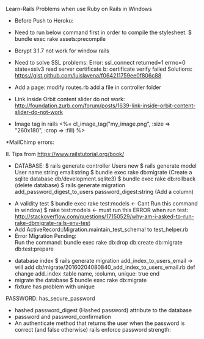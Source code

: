 Learn-Rails
Problems when use Ruby on Rails in Windows

* Before Push to Heroku:
- Need to run below command first in order to compile the stylesheet.
$ bundle exec rake assets:precompile

* Bcrypt 3.1.7 not work for window rails

* Need to solve SSL problems:
Error: ssl_connect returned=1 errno=0 state=sslv3 read server certificate b: certificate verify failed
Solutions:
https://gist.github.com/luislavena/f064211759ee0f806c88

* Add a page:
modify routes.rb
add a file in controller folder

* Link inside Orbit content slider do not work:
http://foundation.zurb.com/forum/posts/1639-link-inside-orbit-content-slider-do-not-work

* Image tag in rails
<%= cl_image_tag("my_image.png", :size => "260x180", :crop => :fill) %>

*MailChimp errors:

II. Tips from https://www.railstutorial.org/book/
* DATABASE:
$ rails generate controller Users new
$ rails generate model User name:string email:string
$ bundle exec rake db:migrate (Create a sqlite database db/development.sqlite3)
$ bundle exec rake db:rollback (delete database)
$ rails generate migration add_password_digest_to_users password_digest:string   (Add a column)

- A validity test
$ bundle exec rake test:models  <- Cant Run this command in window)
$ rake test:models  <- must run this
ERROR when run test: http://stackoverflow.com/questions/17150529/why-am-i-asked-to-run-rake-dbmigrate-rails-env-test
- Add ActiveRecord::Migration.maintain_test_schema! to test_helper.rb
- Error Migration Pending:  
Run the command: bundle exec rake db:drop db:create db:migrate db:test:prepare


* database index
$ rails generate migration add_index_to_users_email  -> will add db/migrate/20160204080840_add_index_to_users_email.rb
def change
    add_index :table name, :column, unique: true
  end
* migrate the database
$ bundle exec rake db:migrate
* fixture has problem with unique

PASSWORD:
has_secure_password 
- hashed password_digest (Hashed password) attribute to the database
- password and password_confirmation 
- An authenticate method that returns the user when the password is correct (and false otherwise)
rails enforce password strength:
